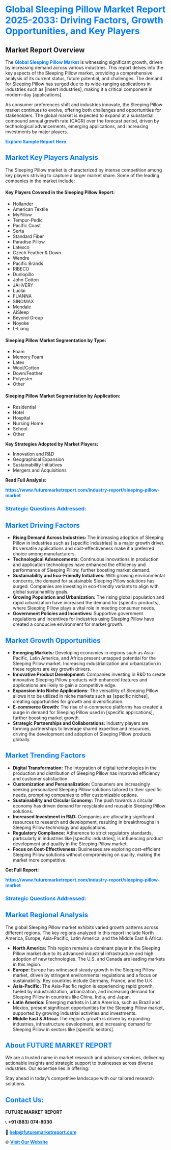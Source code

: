 <h1 style="color: #007BFF;">Global Sleeping Pillow Market Report 2025-2033: Driving Factors, Growth Opportunities, and Key Players</h1>

<section id="overview">
<h2>Market Report Overview</h2>
<p>The <a href="https://www.futuremarketreport.com/industry-report/sleeping-pillow-market" style="color: #007BFF; text-decoration: none;"><strong>Global Sleeping Pillow Market</strong></a> is witnessing significant growth, driven by increasing demand across various industries. This report delves into the key aspects of the Sleeping Pillow market, providing a comprehensive analysis of its current status, future potential, and challenges. The demand for Sleeping Pillow has surged due to its wide-ranging applications in industries such as [insert industries], making it a critical component in modern-day [applications].</p>
<p>As consumer preferences shift and industries innovate, the Sleeping Pillow market continues to evolve, offering both challenges and opportunities for stakeholders. The global market is expected to expand at a substantial compound annual growth rate (CAGR) over the forecast period, driven by technological advancements, emerging applications, and increasing investments by major players.</p>
</section>

<section id="overview">
<p><a href="https://www.futuremarketreport.com/request-sample/reportId=91564" style="color: #007BFF; text-decoration: none;"><strong>Explore Sample Report Here</strong></a></p>
</section>

<section id="key-players">
<h2 style="color: #007BFF;">Market Key Players Analysis</h2>
<p>The Sleeping Pillow market is characterized by intense competition among key players striving to capture a larger market share. Some of the leading companies in the market include:</p>
<h4>Key Players Covered in the Sleeping Pillow Report:</h4>
<ul><li>Hollander</li><li>American Textile</li><li>MyPillow</li><li>Tempur-Pedic</li><li>Pacific Coast</li><li>Serta</li><li>Standard Fiber</li><li>Paradise Pillow</li><li>Latexco</li><li>Czech Feather &amp; Down</li><li>Wendre</li><li>Pacific Brands</li><li>RIBECO</li><li>Dunlopillo</li><li>John Cotton</li><li>JAHVERY</li><li>Luolai</li><li>FUANNA</li><li>SINOMAX</li><li>Mendale</li><li>AiSleep</li><li>Beyond Group</li><li>Noyoke</li><li>L-Liang</li></ul>
<h4>Sleeping Pillow Market Segmentation by Type:</h4>
<ul><li>Foam</li><li>Memory Foam</li><li>Latex</li><li>Wool/Cotton</li><li>Down/Feather</li><li>Polyester</li><li>Other</li></ul>

<h4>Sleeping Pillow Market Segmentation by Application:</h4>
<ul><li>Residential</li><li>Hotel</li><li>Hospital</li><li>Nursing Home</li><li>School</li><li>Other</li></ul>
<p><strong>Key Strategies Adopted by Market Players:</strong></p>
<ul>
<li>Innovation and R&D</li>
<li>Geographical Expansion</li>
<li>Sustainability Initiatives</li>
<li>Mergers and Acquisitions</li>
</ul>
</section>

<section>
<p><strong>Read Full Analysis: </strong></p><a href="https://www.futuremarketreport.com/industry-report/sleeping-pillow-market" style="color: #007BFF; text-decoration: none;"><strong>https://www.futuremarketreport.com/industry-report/sleeping-pillow-market</strong></a>
<h3 style="color: #007BFF;">Strategic Questions Addressed:</h3>
</section>

<section id="driving-factors">
<h2 style="color: #007BFF;">Market Driving Factors</h2>
<ul>
<li><strong>Rising Demand Across Industries:</strong> The increasing adoption of Sleeping Pillow in industries such as [specific industries] is a major growth driver. Its versatile applications and cost-effectiveness make it a preferred choice among manufacturers.</li>
<li><strong>Technological Advancements:</strong> Continuous innovations in production and application technologies have enhanced the efficiency and performance of Sleeping Pillow, further boosting market demand.</li>
<li><strong>Sustainability and Eco-Friendly Initiatives:</strong> With growing environmental concerns, the demand for sustainable Sleeping Pillow solutions has surged. Companies are investing in eco-friendly variants to align with global sustainability goals.</li>
<li><strong>Growing Population and Urbanization:</strong> The rising global population and rapid urbanization have increased the demand for [specific products], where Sleeping Pillow plays a vital role in meeting consumer needs.</li>
<li><strong>Government Policies and Incentives:</strong> Supportive government regulations and incentives for industries using Sleeping Pillow have created a conducive environment for market growth.</li>
</ul>
</section>

<section id="growth-opportunities">
<h2 style="color: #007BFF;">Market Growth Opportunities</h2>
<ul>
<li><strong>Emerging Markets:</strong> Developing economies in regions such as Asia-Pacific, Latin America, and Africa present untapped potential for the Sleeping Pillow market. Increasing industrialization and urbanization in these regions are key growth drivers.</li>
<li><strong>Innovative Product Development:</strong> Companies investing in R&D to create innovative Sleeping Pillow products with enhanced features and applications are likely to gain a competitive edge.</li>
<li><strong>Expansion into Niche Applications:</strong> The versatility of Sleeping Pillow allows it to be utilized in niche markets such as [specific niches], creating opportunities for growth and diversification.</li>
<li><strong>E-commerce Growth:</strong> The rise of e-commerce platforms has created a surge in demand for Sleeping Pillow used in [specific applications], further boosting market growth.</li>
<li><strong>Strategic Partnerships and Collaborations:</strong> Industry players are forming partnerships to leverage shared expertise and resources, driving the development and adoption of Sleeping Pillow products globally.</li>
</ul>
</section>

<section id="trending-factors">
<h2 style="color: #007BFF;">Market Trending Factors</h2>
<ul>
<li><strong>Digital Transformation:</strong> The integration of digital technologies in the production and distribution of Sleeping Pillow has improved efficiency and customer satisfaction.</li>
<li><strong>Customization and Personalization:</strong> Consumers are increasingly seeking personalized Sleeping Pillow solutions tailored to their specific needs, prompting companies to offer customizable options.</li>
<li><strong>Sustainability and Circular Economy:</strong> The push towards a circular economy has driven demand for recyclable and reusable Sleeping Pillow solutions.</li>
<li><strong>Increased Investment in R&D:</strong> Companies are allocating significant resources to research and development, resulting in breakthroughs in Sleeping Pillow technology and applications.</li>
<li><strong>Regulatory Compliance:</strong> Adherence to strict regulatory standards, particularly in industries like [specific industries], is influencing product development and quality in the Sleeping Pillow market.</li>
<li><strong>Focus on Cost-Effectiveness:</strong> Businesses are exploring cost-efficient Sleeping Pillow solutions without compromising on quality, making the market more competitive.</li>
</ul>
</section>

<section>
<p><strong>Get Full Report: </strong></p><a href="https://www.futuremarketreport.com/industry-report/sleeping-pillow-market" style="color: #007BFF; text-decoration: none;"><strong>https://www.futuremarketreport.com/industry-report/sleeping-pillow-market</strong></a>
<h3 style="color: #007BFF;">Strategic Questions Addressed:</h3>
</section>


<section id="regional-analysis">
<h2 style="color: #007BFF;">Market Regional Analysis</h2>
<p>The global Sleeping Pillow market exhibits varied growth patterns across different regions. The key regions analyzed in this report include North America, Europe, Asia-Pacific, Latin America, and the Middle East & Africa:</p>
<ul>
<li><strong>North America:</strong> This region remains a dominant player in the Sleeping Pillow market due to its advanced industrial infrastructure and high adoption of new technologies. The U.S. and Canada are leading markets in this region.</li>
<li><strong>Europe:</strong> Europe has witnessed steady growth in the Sleeping Pillow market, driven by stringent environmental regulations and a focus on sustainability. Key countries include Germany, France, and the U.K.</li>
<li><strong>Asia-Pacific:</strong> The Asia-Pacific region is experiencing rapid growth, fueled by industrialization, urbanization, and increasing demand for Sleeping Pillow in countries like China, India, and Japan.</li>
<li><strong>Latin America:</strong> Emerging markets in Latin America, such as Brazil and Mexico, present significant opportunities for the Sleeping Pillow market, supported by growing industrial activities and investments.</li>
<li><strong>Middle East & Africa:</strong> The region’s growth is driven by expanding industries, infrastructure development, and increasing demand for Sleeping Pillow in sectors like [specific sectors].</li>
</ul>
</section>

<footer>
<h2 style="color: #007BFF;">About FUTURE MARKET REPORT</h2>
<p>We are a trusted name in market research and advisory services, delivering actionable insights and strategic support to businesses across diverse industries. Our expertise lies in offering:</p>

<p>Stay ahead in today’s competitive landscape with our tailored research solutions.</p>

<h2 style="color: #007BFF;">Contact Us:</h2>
<p><strong>FUTURE MARKET REPORT</strong></p>
<p>📞 <strong>+91 (883) 074-8030</strong></p>
<p>📧 <strong><a href="mailto:help@futuremarketreport.com" style="color: #007BFF;">help@futuremarketreport.com</a></strong></p>
<p>🌐 <strong><a href="https://www.futuremarketreport.com/" style="color: #007BFF;">Visit Our Website</a></strong></p>
</footer>